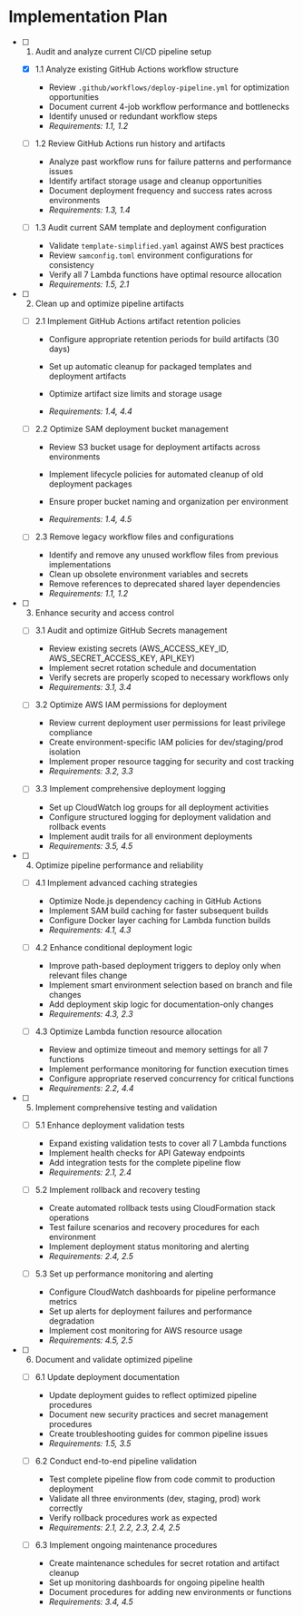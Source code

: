 # Implementation Plan

- [ ] 1. Audit and analyze current CI/CD pipeline setup
  - [x] 1.1 Analyze existing GitHub Actions workflow structure



    - Review `.github/workflows/deploy-pipeline.yml` for optimization opportunities
    - Document current 4-job workflow performance and bottlenecks
    - Identify unused or redundant workflow steps
    - _Requirements: 1.1, 1.2_



  - [ ] 1.2 Review GitHub Actions run history and artifacts
    - Analyze past workflow runs for failure patterns and performance issues
    - Identify artifact storage usage and cleanup opportunities
    - Document deployment frequency and success rates across environments
    - _Requirements: 1.3, 1.4_

  - [ ] 1.3 Audit current SAM template and deployment configuration
    - Validate `template-simplified.yaml` against AWS best practices
    - Review `samconfig.toml` environment configurations for consistency
    - Verify all 7 Lambda functions have optimal resource allocation
    - _Requirements: 1.5, 2.1_

- [ ] 2. Clean up and optimize pipeline artifacts
  - [ ] 2.1 Implement GitHub Actions artifact retention policies
    - Configure appropriate retention periods for build artifacts (30 days)
    - Set up automatic cleanup for packaged templates and deployment artifacts

    - Optimize artifact size limits and storage usage
    - _Requirements: 1.4, 4.4_

  - [ ] 2.2 Optimize SAM deployment bucket management
    - Review S3 bucket usage for deployment artifacts across environments
    - Implement lifecycle policies for automated cleanup of old deployment packages


    - Ensure proper bucket naming and organization per environment

    - _Requirements: 1.4, 4.5_

  - [ ] 2.3 Remove legacy workflow files and configurations
    - Identify and remove any unused workflow files from previous implementations
    - Clean up obsolete environment variables and secrets
    - Remove references to deprecated shared layer dependencies
    - _Requirements: 1.1, 1.2_

- [ ] 3. Enhance security and access control
  - [ ] 3.1 Audit and optimize GitHub Secrets management
    - Review existing secrets (AWS_ACCESS_KEY_ID, AWS_SECRET_ACCESS_KEY, API_KEY)
    - Implement secret rotation schedule and documentation
    - Verify secrets are properly scoped to necessary workflows only
    - _Requirements: 3.1, 3.4_

  - [ ] 3.2 Optimize AWS IAM permissions for deployment
    - Review current deployment user permissions for least privilege compliance
    - Create environment-specific IAM policies for dev/staging/prod isolation
    - Implement proper resource tagging for security and cost tracking
    - _Requirements: 3.2, 3.3_

  - [ ] 3.3 Implement comprehensive deployment logging
    - Set up CloudWatch log groups for all deployment activities
    - Configure structured logging for deployment validation and rollback events
    - Implement audit trails for all environment deployments
    - _Requirements: 3.5, 4.5_

- [ ] 4. Optimize pipeline performance and reliability
  - [ ] 4.1 Implement advanced caching strategies
    - Optimize Node.js dependency caching in GitHub Actions
    - Implement SAM build caching for faster subsequent builds
    - Configure Docker layer caching for Lambda function builds
    - _Requirements: 4.1, 4.3_

  - [ ] 4.2 Enhance conditional deployment logic
    - Improve path-based deployment triggers to deploy only when relevant files change
    - Implement smart environment selection based on branch and file changes
    - Add deployment skip logic for documentation-only changes
    - _Requirements: 4.3, 2.3_

  - [ ] 4.3 Optimize Lambda function resource allocation
    - Review and optimize timeout and memory settings for all 7 functions
    - Implement performance monitoring for function execution times
    - Configure appropriate reserved concurrency for critical functions
    - _Requirements: 2.2, 4.4_

- [ ] 5. Implement comprehensive testing and validation
  - [ ] 5.1 Enhance deployment validation tests
    - Expand existing validation tests to cover all 7 Lambda functions
    - Implement health checks for API Gateway endpoints
    - Add integration tests for the complete pipeline flow
    - _Requirements: 2.1, 2.4_

  - [ ] 5.2 Implement rollback and recovery testing
    - Create automated rollback tests using CloudFormation stack operations
    - Test failure scenarios and recovery procedures for each environment
    - Implement deployment status monitoring and alerting
    - _Requirements: 2.4, 2.5_

  - [ ] 5.3 Set up performance monitoring and alerting
    - Configure CloudWatch dashboards for pipeline performance metrics
    - Set up alerts for deployment failures and performance degradation
    - Implement cost monitoring for AWS resource usage
    - _Requirements: 4.5, 2.5_

- [ ] 6. Document and validate optimized pipeline
  - [ ] 6.1 Update deployment documentation
    - Update deployment guides to reflect optimized pipeline procedures
    - Document new security practices and secret management procedures
    - Create troubleshooting guides for common pipeline issues
    - _Requirements: 1.5, 3.5_

  - [ ] 6.2 Conduct end-to-end pipeline validation
    - Test complete pipeline flow from code commit to production deployment
    - Validate all three environments (dev, staging, prod) work correctly
    - Verify rollback procedures work as expected
    - _Requirements: 2.1, 2.2, 2.3, 2.4, 2.5_

  - [ ] 6.3 Implement ongoing maintenance procedures
    - Create maintenance schedules for secret rotation and artifact cleanup
    - Set up monitoring dashboards for ongoing pipeline health
    - Document procedures for adding new environments or functions
    - _Requirements: 3.4, 4.5_